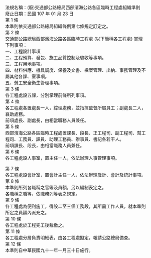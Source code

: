 法規名稱：(廢)交通部公路總局西部濱海公路各區臨時工程處組織準則  
廢止日期：民國 107 年 01 月 23 日  
第 1 條  
本準則依交通部公路總局組織條例第七條規定訂定之。  
第 2 條  
交通部公路總局西部濱海公路各區臨時工程處 (以下簡稱各工程處) 掌理  
下列事項：  
一、工程設計事項  
二、工程預算、發包、施工品質控制及驗收等事項。  
三、工程用地事項。  
四、材料供應、機具調度、保養及文書、檔案管理、出納、事務管理及不  
屬其他各課、室事項。  
五、勞工安全衛生管理事項。  
第 3 條  
各工程處設五課，分別掌理前條所列事項。  
第 4 條  
各工程處各置處長一人，綜理處務，並指揮監督所屬員工；副處長二人，  
襄助處務。  
前項處長、副處長，由相當職務人員兼任。  
第 5 條  
西部濱海公路各區臨時工程處置課長、段長、正工程司、副工程司、幫工  
程司、工務員、課員、助理工務員、辦事員、書記各若干人。  
前項課長、段長，由相當職務人員兼任。  
第 6 條  
各工程處設人事室，置主任一人，依法辦理人事管理事項。  


第 7 條  
各工程處設會計室，置會計主任一人，依法辦理歲計、會計及統計事項。  
第 8 條  
本準則所列各職稱之官等及員額，另以編制表定之。  
各職稱之職等，依職務列等表之規定。  
第 9 條  
各工程處為便利施工，得設二至三個工務段，其所需工作人員，就本準則  
所定之員額內派充之。  
第 10 條  
各工程處於工程完工後裁撤之。  
第 11 條  
各工程處分層負責明細表，由各工程處擬定，報請公路總局備查。  
第 12 條  
本準則自中華民國九十一年一月三十日施行。  


